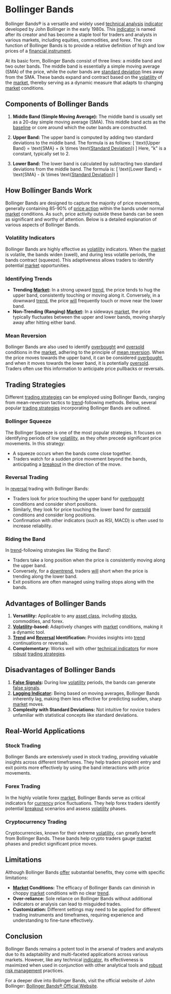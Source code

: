 # Bollinger Bands

Bollinger Bands® is a versatile and widely used [technical analysis](../t/technical_analysis.md) [indicator](../i/indicator.md) developed by John Bollinger in the early 1980s. This [indicator](../i/indicator.md) is named after its creator and has become a staple tool for traders and analysts in various markets, including equities, commodities, and forex. The core function of Bollinger Bands is to provide a relative definition of high and low prices of a [financial instrument](../f/financial_instrument.md).

At its basic form, Bollinger Bands consist of three lines: a middle band and two outer bands. The middle band is essentially a simple moving average (SMA) of the price, while the outer bands are [standard deviation](../s/standard_deviation.md) lines away from the SMA. These bands expand and contract based on the [volatility](../v/volatility.md) of the [market](../m/market.md), thereby serving as a dynamic measure that adapts to changing [market](../m/market.md) conditions.

## Components of Bollinger Bands

1. **Middle Band (Simple Moving Average):**
   The middle band is usually set as a 20-day simple moving average (SMA). This middle band acts as the [baseline](../b/baseline.md) or core around which the outer bands are constructed.

2. **Upper Band:**
   The upper band is computed by adding two standard deviations to the middle band. The formula is as follows:
   \[
   \text{Upper Band} = \text{SMA} + (k \times \text{[Standard Deviation](../s/standard_deviation.md)})
   \]
   Here, "k" is a constant, typically set to 2.

3. **Lower Band:**
   The lower band is calculated by subtracting two standard deviations from the middle band. The formula is:
   \[
   \text{Lower Band} = \text{SMA} - (k \times \text{[Standard Deviation](../s/standard_deviation.md)})
   \]

## How Bollinger Bands Work

Bollinger Bands are designed to capture the majority of price movements, generally containing 85-90% of [price action](../p/price_action.md) within the bands under normal [market](../m/market.md) conditions. As such, price activity outside these bands can be seen as significant and worthy of attention. Below is a detailed explanation of various aspects of Bollinger Bands.

### Volatility Indicators

Bollinger Bands are highly effective as [volatility](../v/volatility.md) indicators. When the [market](../m/market.md) is volatile, the bands widen (swell), and during less volatile periods, the bands contract (squeeze). This adaptiveness allows traders to identify potential [market](../m/market.md) opportunities.

### Identifying Trends

- **Trending [Market](../m/market.md):** In a strong upward [trend](../t/trend.md), the price tends to hug the upper band, consistently touching or moving along it. Conversely, in a downward [trend](../t/trend.md), the price [will](../w/will.md) frequently touch or move near the lower band.
- **Non-Trending (Ranging) [Market](../m/market.md):** In a sideways [market](../m/market.md), the price typically fluctuates between the upper and lower bands, moving sharply away after hitting either band.

### Mean Reversion

Bollinger Bands are also used to identify [overbought](../o/overbought.md) and [oversold](../o/oversold.md) conditions in the [market](../m/market.md), adhering to the principle of [mean reversion](../m/mean_reversion.md). When the price moves towards the upper band, it can be considered [overbought](../o/overbought.md), and when it moves towards the lower band, it is potentially [oversold](../o/oversold.md). Traders often use this information to anticipate price pullbacks or reversals.

## Trading Strategies

Different [trading strategies](../t/trading_strategies.md) can be employed using Bollinger Bands, ranging from mean-reversion tactics to [trend](../t/trend.md)-following methods. Below, several popular [trading strategies](../t/trading_strategies.md) incorporating Bollinger Bands are outlined.

### Bollinger Squeeze

The Bollinger Squeeze is one of the most popular strategies. It focuses on identifying periods of low [volatility](../v/volatility.md), as they often precede significant price movements. In this strategy:
- A squeeze occurs when the bands come close together.
- Traders watch for a sudden price movement beyond the bands, anticipating a [breakout](../b/breakout.md) in the direction of the move.

### Reversal Trading

In [reversal](../r/reversal.md) trading with Bollinger Bands:
- Traders look for price touching the upper band for [overbought](../o/overbought.md) conditions and consider short positions.
- Similarly, they look for price touching the lower band for [oversold](../o/oversold.md) conditions and consider long positions.
- Confirmation with other indicators (such as RSI, MACD) is often used to increase reliability.

### Riding the Band

In [trend](../t/trend.md)-following strategies like ‘Riding the Band’:
- Traders take a long position when the price is consistently moving along the upper band.
- Conversely, for a [downtrend](../d/downtrend.md), traders [will](../w/will.md) short when the price is trending along the lower band.
- Exit positions are often managed using trailing stops along with the bands.

## Advantages of Bollinger Bands

1. **Versatility:** Applicable to any [asset class](../a/asset_class.md), including [stocks](../s/stock.md), commodities, and forex.
2. **[Volatility](../v/volatility.md)-based:** Adaptively changes with [market](../m/market.md) conditions, making it a dynamic tool.
3. **[Trend](../t/trend.md) and [Reversal](../r/reversal.md) Identification:** Provides insights into [trend](../t/trend.md) continuations or reversals.
4. **Complementary:** Works well with other [technical indicators](../t/technical_indicator.md) for more [robust](../r/robust.md) [trading strategies](../t/trading_strategies.md).

## Disadvantages of Bollinger Bands

1. **[False Signals](../f/false_signals_in_trading.md):** During low [volatility](../v/volatility.md) periods, the bands can generate [false signals](../f/false_signals_in_trading.md).
2. **[Lagging Indicator](../l/lagging_indicator.md):** Being based on moving averages, Bollinger Bands inherently lag, making them less effective for predicting sudden, sharp [market](../m/market.md) moves.
3. **Complexity with Standard Deviations:** Not intuitive for novice traders unfamiliar with statistical concepts like standard deviations.

## Real-World Applications

### Stock Trading

Bollinger Bands are extensively used in stock trading, providing valuable insights across different timeframes. They help traders pinpoint entry and exit points more effectively by using the band interactions with price movements.

### Forex Trading

In the highly volatile forex [market](../m/market.md), Bollinger Bands serve as critical indicators for [currency](../c/currency.md) price fluctuations. They help forex traders identify potential [breakout](../b/breakout.md) scenarios and assess [volatility](../v/volatility.md) phases.

### Cryptocurrency Trading

Cryptocurrencies, known for their extreme [volatility](../v/volatility.md), can greatly benefit from Bollinger Bands. These bands help crypto traders gauge [market](../m/market.md) phases and predict significant price moves.

## Limitations

Although Bollinger Bands [offer](../o/offer.md) substantial benefits, they come with specific limitations:
- **[Market](../m/market.md) Conditions:** The efficacy of Bollinger Bands can diminish in choppy [market](../m/market.md) conditions with no clear [trend](../t/trend.md).
- **Over-reliance:** Sole reliance on Bollinger Bands without additional indicators or analysis can lead to misguided trades.
- **Customization:** Different settings may need to be applied for different trading instruments and timeframes, requiring experience and understanding to fine-tune effectively.

## Conclusion

Bollinger Bands remains a potent tool in the arsenal of traders and analysts due to its adaptability and multi-faceted applications across various markets. However, like any technical [indicator](../i/indicator.md), its effectiveness is maximized when used in conjunction with other analytical tools and [robust](../r/robust.md) [risk management](../r/risk_management.md) practices.

For a deeper dive into Bollinger Bands, visit the official website of John Bollinger: [Bollinger Bands® Official Website](https://www.bollingerbands.com/).